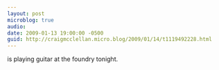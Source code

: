 ```yaml
---
layout: post
microblog: true
audio: 
date: 2009-01-13 19:00:00 -0500
guid: http://craigmcclellan.micro.blog/2009/01/14/t1119492228.html
---
```

is playing guitar at the foundry tonight.
